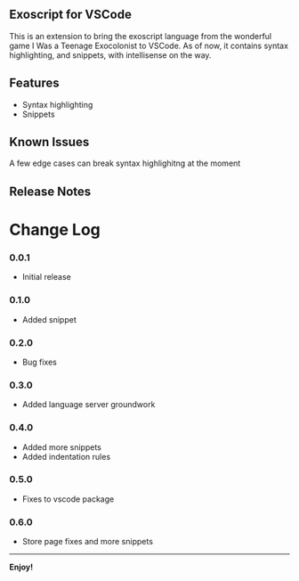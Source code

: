 ## Exoscript for VSCode

This is an extension to bring the exoscript language from the wonderful game I Was a Teenage Exocolonist to VSCode. As of now, it contains syntax highlighting, and snippets, with intellisense on the way.

## Features

- Syntax highlighting
- Snippets

## Known Issues

A few edge cases can break syntax highlighitng at the moment

## Release Notes

# Change Log

### 0.0.1

- Initial release

### 0.1.0

- Added snippet

### 0.2.0

- Bug fixes

### 0.3.0

- Added language server groundwork

### 0.4.0

- Added more snippets
- Added indentation rules

### 0.5.0

- Fixes to vscode package

### 0.6.0

- Store page fixes and more snippets

-----------------------------------------------------------------------------------------------------------

**Enjoy!**
